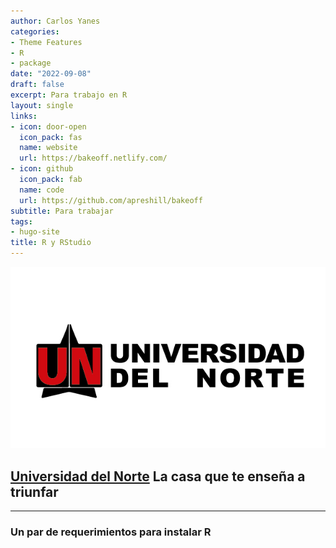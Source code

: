 ```yaml
---
author: Carlos Yanes
categories:
- Theme Features
- R
- package
date: "2022-09-08"
draft: false
excerpt: Para trabajo en R
layout: single
links:
- icon: door-open
  icon_pack: fas
  name: website
  url: https://bakeoff.netlify.com/
- icon: github
  icon_pack: fab
  name: code
  url: https://github.com/apreshill/bakeoff
subtitle: Para trabajar
tags:
- hugo-site
title: R y RStudio
---
```


![Uninorte Logo](Uninorte-logo.png)

## [Universidad del Norte](https://www.uninorte.edu.co/) La casa que te enseña a triunfar

---

### Un par de requerimientos para instalar R


